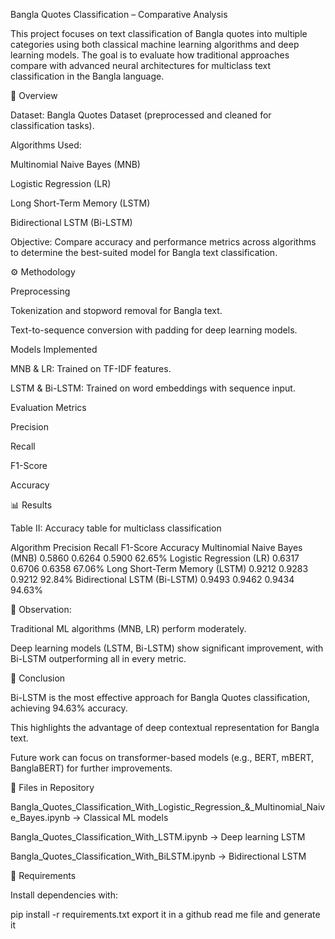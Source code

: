 Bangla Quotes Classification – Comparative Analysis

This project focuses on text classification of Bangla quotes into multiple categories using both classical machine learning algorithms and deep learning models. The goal is to evaluate how traditional approaches compare with advanced neural architectures for multiclass text classification in the Bangla language.

📌 Overview

Dataset: Bangla Quotes Dataset (preprocessed and cleaned for classification tasks).

Algorithms Used:

Multinomial Naive Bayes (MNB)

Logistic Regression (LR)

Long Short-Term Memory (LSTM)

Bidirectional LSTM (Bi-LSTM)

Objective: Compare accuracy and performance metrics across algorithms to determine the best-suited model for Bangla text classification.

⚙️ Methodology

Preprocessing

Tokenization and stopword removal for Bangla text.

Text-to-sequence conversion with padding for deep learning models.

Models Implemented

MNB & LR: Trained on TF-IDF features.

LSTM & Bi-LSTM: Trained on word embeddings with sequence input.

Evaluation Metrics

Precision

Recall

F1-Score

Accuracy

📊 Results

Table II: Accuracy table for multiclass classification

Algorithm	Precision	Recall	F1-Score	Accuracy
Multinomial Naive Bayes (MNB)	0.5860	0.6264	0.5900	62.65%
Logistic Regression (LR)	0.6317	0.6706	0.6358	67.06%
Long Short-Term Memory (LSTM)	0.9212	0.9283	0.9212	92.84%
Bidirectional LSTM (Bi-LSTM)	0.9493	0.9462	0.9434	94.63%

📌 Observation:

Traditional ML algorithms (MNB, LR) perform moderately.

Deep learning models (LSTM, Bi-LSTM) show significant improvement, with Bi-LSTM outperforming all in every metric.

🚀 Conclusion

Bi-LSTM is the most effective approach for Bangla Quotes classification, achieving 94.63% accuracy.

This highlights the advantage of deep contextual representation for Bangla text.

Future work can focus on transformer-based models (e.g., BERT, mBERT, BanglaBERT) for further improvements.

📂 Files in Repository

Bangla_Quotes_Classification_With_Logistic_Regression_&_Multinomial_Naive_Bayes.ipynb → Classical ML models

Bangla_Quotes_Classification_With_LSTM.ipynb → Deep learning LSTM

Bangla_Quotes_Classification_With_BiLSTM.ipynb → Bidirectional LSTM

🔧 Requirements

Install dependencies with:

pip install -r requirements.txt export it in a github read me file and generate it
